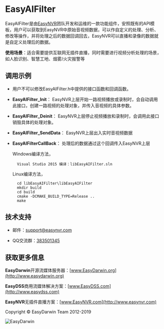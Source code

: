 # EasyAIFilter #

EasyAIFilter是由[EasyNVR](http://www.easynvr.com "www.easynvr.com")团队开发和运维的一款功能组件，安照既有的API模板，用户可以获取到EasyNVR中原始音视频数据，可以作自定义的处理、分析、修改等操作，并将处理之后的数据回调回去，EasyNVR可以直播和录像的数据就是自定义处理后的数据。

**使用场景**：适合需要提供互联网无插件直播，同时需要进行视频分析处理的场景，如人脸识别、智慧工地、烟雾/火灾报警等

## 调用示例 ##

- 用户不可以修改EasyAIFilter.h中提供的接口函数和回调函数。

- **EasyAIFilter_Init**： EasyNVR上层开始一路视频播放或录制时，会自动调用此接口，创建一路视频的处理对象，并传入音视频的具体参数。

- **EasyAIFilter_Deinit**： EasyNVR上层停止视频播放和录制时，会调用此接口销毁具体的处理对象。

- **EasyAIFilter_SendData**： EasyNVR上层出入实时音视频数据

- **EasyAIFilterCallBack**： 处理后的数据通过这个回调传入EasyNVR上层


	Windows编译方法，

    	Visual Studio 2015 编译：libEasyAIFilter.sln

	Linux编译方法，
		
		cd libEasyAIFilter\libEasyAIFilter
		mkdir build
		cd build
		cmake -DCMAKE_BUILD_TYPE=Release ..
		make

## 技术支持 ##

- 邮件：[support@easynvr.com](mailto:support@easynvr.com) 

- QQ交流群：[383501345](https://jq.qq.com/?_wv=1027&k=5RTdCMn "EasyNVR")


## 获取更多信息 ##

**EasyDarwin**开源流媒体服务器：[www.EasyDarwin.org](http://www.easydarwin.org)

**EasyDSS**商用流媒体解决方案：[www.EasyDSS.com](http://www.easydss.com)

**EasyNVR**无插件直播方案：[www.EasyNVR.com](http://www.easynvr.com)

Copyright &copy; EasyDarwin Team 2012-2019

![EasyDarwin](http://www.easydarwin.org/skin/easydarwin/images/wx_qrcode.jpg)
